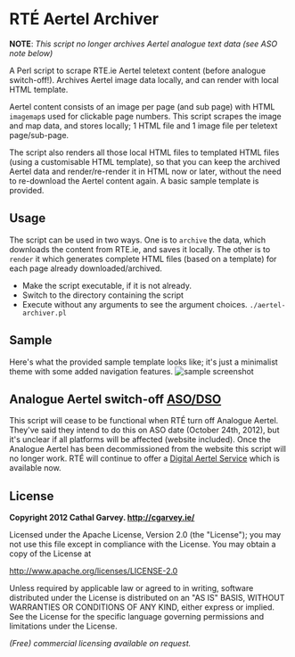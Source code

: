 RTÉ Aertel Archiver
===================

**NOTE**: *This script no longer archives Aertel analogue text data (see ASO note below)*

A Perl script to scrape RTE.ie Aertel teletext content (before analogue switch-off!). Archives Aertel image data locally, and can render with local HTML template.

Aertel content consists of an image per page (and sub page) with HTML `imagemap`s used for clickable page numbers. This script scrapes the image and map data, and stores locally; 1 HTML file and 1 image file per teletext page/sub-page.

The script also renders all those local HTML files to templated HTML files (using a customisable HTML template), so that you can keep the archived Aertel data and render/re-render it in HTML now or later, without the need to re-download the Aertel content again. A basic sample template is provided.

Usage
-----
The script can be used in two ways. One is to `archive` the data, which downloads the content from RTE.ie, and saves it locally. The other is to `render` it which generates complete HTML files (based on a template) for each page already downloaded/archived.

*  Make the script executable, if it is not already.
*  Switch to the directory containing the script
*  Execute without any arguments to see the argument choices. `./aertel-archiver.pl`

Sample
------
Here's what the provided sample template looks like; it's just a minimalist theme with some added navigation features.
![sample screenshot](https://raw.github.com/cgarvey/scrape-rteaertel/master/screenshot.png "Sample Screenshot")


Analogue Aertel switch-off [ASO/DSO](http://saorview.ie/about.html)
------------------------------------
This script will cease to be functional when RTÉ turn off Analogue Aertel. They've said they intend to do this on ASO date (October 24th, 2012), but it's unclear if all platforms will be affected (website included). Once the Analogue Aertel has been decommissioned from the website this script will no longer work. RTÉ will continue to offer a [Digital Aertel Service](http://www.rte.ie/aerteldigital/) which is available now.

License
-------
**Copyright 2012 Cathal Garvey. http://cgarvey.ie/**

Licensed under the Apache License, Version 2.0 (the "License"); you may not use this file except in compliance with the License. You may obtain a copy of the License at

http://www.apache.org/licenses/LICENSE-2.0

Unless required by applicable law or agreed to in writing, software distributed under the License is distributed on an "AS IS" BASIS, WITHOUT WARRANTIES OR CONDITIONS OF ANY KIND, either express or implied. See the License for the specific language governing permissions and limitations under the License.

*(Free) commercial licensing available on request.*

